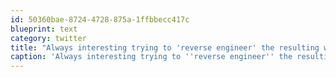 ```yaml
---
id: 50360bae-8724-4728-875a-1ffbbecc417c
blueprint: text
category: twitter
title: "Always interesting trying to 'reverse engineer' the resulting whiteboard in the days following a #LeanCoffeeKL cc: @BrentLachman"
caption: 'Always interesting trying to ''reverse engineer'' the resulting whiteboard in the days following a <span class="hashtag hashtag_local">#<a href="http://tweettemp.darylchymko.ca/?tag=leancoffeekl">LeanCoffeeKL</a> cc: <span class="username username_linked">@<a href="https://twitter.com/BrentLachman" title="Brent Lachman">BrentLachman</a></span>'
---
```

